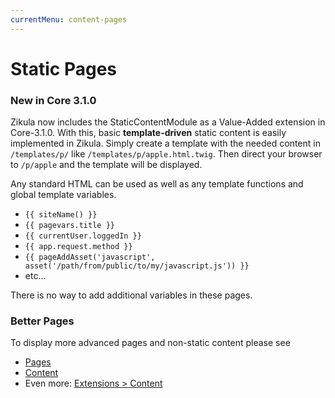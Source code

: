 ```yaml
---
currentMenu: content-pages
---
```

# Static Pages

### New in Core 3.1.0
Zikula now includes the StaticContentModule as a Value-Added extension in Core-3.1.0.
With this, basic **template-driven** static content is easily implemented in Zikula.
Simply create a template with the needed content in `/templates/p/` like `/templates/p/apple.html.twig`.
Then direct your browser to `/p/apple` and the template will be displayed.

Any standard HTML can be used as well as any template functions and global template variables. 
 - `{{ siteName() }}`
 - `{{ pagevars.title }}`
 - `{{ currentUser.loggedIn }}`
 - `{{ app.request.method }}`
 - `{{ pageAddAsset('javascript', asset('/path/from/public/to/my/javascript.js')) }}`
 - etc...

There is no way to add additional variables in these pages.

### Better Pages
To display more advanced pages and non-static content please see
 - [Pages](https://github.com/zikula-modules/Pages)
 - [Content](https://github.com/zikula-modules/Content)
 - Even more: [Extensions > Content](../Extensions/Content.md)
